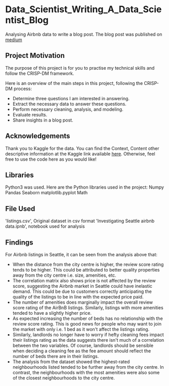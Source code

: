 # Data_Scientist_Writing_A_Data_Scientist_Blog
Analysing Airbnb data to write a blog post. The blog post was published on [medium](https://medium.com/@ali5s.atif/you-can-become-an-airbnb-host-bac214da1124)

## Project Motivation
The purpose of this project is for you to practise my technical skills and follow the CRISP-DM framework.

Here is an overview of the main steps in this project, following the CRISP-DM process:
- Determine three questions I am interested in answering.
- Extract the necessary data to answer these questions.
- Perform necessary cleaning, analysis, and modeling.
- Evaluate results.
- Share insights in a blog post.

## Acknowledgements
Thank you to Kaggle for the data. You can find the Context, Content other descriptive information at the Kaggle link available [here](https://www.kaggle.com/datasets/airbnb/seattle). Otherwise, feel free to use the code here as you would like!

## Libraries
Python3 was used. Here are the Python libraries used in the project:
Numpy
Pandas
Seaborn
matplotlib.pyplot
Math

## File Used
'listings.csv', Original dataset in csv format
'Investigating Seattle airbnb data.ipnb', notebook used for analysis

## Findings
For Airbnb listings in Seattle, it can be seen from the analysis above that:
- When the distance from the city centre is higher, the review score rating tends to be higher. This could be attributed to better quality properties away from the city centre i.e. size, amenities, etc.
- The correlation matrix also shows price is not affected by the review score, suggesting the Airbnb market in Seattle could have inelastic demand. This could be due to customers correctly anticipating the quality of the listings to be in line with the expected price paid.
- The number of amenities does marginally impact the overall review score rating of the AirBnB listings. Similarly, listings with more amenities tended to have a slightly higher price.
- As expected increasing the number of beds has no relationship with the review score rating. This is good news for people who may want to join the market with only i.e. 1 bed as it won't affect the listings rating.
- Similarly, landlords no longer have to worry if hefty cleaning fees impact their listings rating as the data suggests there isn't much of a correlation between the two variables. Of course, landlords should be sensible when deciding a cleaning fee as the fee amount should reflect the number of beds there are in their listings.
- The analysis from the dataset showed the highest-rated neighbourhoods listed tended to be further away from the city centre. In contrast, the neighbourhoods with the most amenities were also some of the closest neighbourhoods to the city centre.
